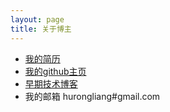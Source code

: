 ```yaml
---
layout: page
title: 关于博主
---
```



- [我的简历](https://www.linkedin.com/in/hurongliang)
- [我的github主页](https://github.com/hurongliang)
- [早期技术博客](http://blog.pfan.cn/hurongliang)
- 我的邮箱 hurongliang#gmail.com
